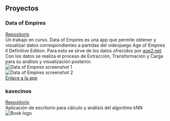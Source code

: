 
## Proyectos

### Data of Empires  
[Repositorio](https://github.com/hectornauta/dataofempires)  
Un trabajo en curso. Data of Empires es una app que permite obtener y visualizar datos correspondientes a partidas del videojuego Age of Empires II Definitive Edition.
Para esto se sirve de los datos ofrecidos por [aoe2.net](https://aoe2.net/#api). Con los datos se realiza el proceso de Extracción, Transformación y Carga para su análisis y visualización posterior.  
![Data of Empires screenshot 1](/portfolio/assets/dataofempires1.png)  
![Data of Empires screenshot 2](/portfolio/assets/dataofempires2.png)  
[Enlace a la app](https://dataofempires.herokuapp.com/apps/player)  

### kavecinos  
[Repositorio](https://github.com/hectornauta/kavecinos)  
Aplicación de escritorio para cálculo y análisis del algoritmo kNN  
![Book logo](/portfolio/assets/kavecinos1.png)
